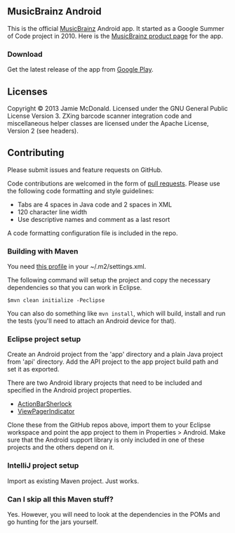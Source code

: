 ## MusicBrainz Android

This is the official [MusicBrainz](http://www.musicbrainz.org) Android app. It started as a Google Summer of Code project in 2010. Here is the [MusicBrainz product page](http://musicbrainz.org/doc/MusicBrainz_for_Android) for the app.

### Download

Get the latest release of the app from [Google Play](https://play.google.com/store/apps/details?id=org.musicbrainz.mobile).

## Licenses

Copyright © 2013 Jamie McDonald. Licensed under the GNU General Public License Version 3.
ZXing barcode scanner integration code and miscellaneous helper classes are licensed under the Apache License, Version 2 (see headers).

## Contributing

Please submit issues and feature requests on GitHub.

Code contributions are welcomed in the form of [pull requests](https://help.github.com/articles/using-pull-requests). Please use the following code formatting and style guidelines:

* Tabs are 4 spaces in Java code and 2 spaces in XML
* 120 character line width
* Use descriptive names and comment as a last resort

A code formatting configuration file is included in the repo.

### Building with Maven

You need [this profile](https://github.com/novoda/public-mvn-repo/blob/master/poms/settings.xml) in your ~/.m2/settings.xml.

The following command will setup the project and copy the necessary dependencies so that you can work in Eclipse.

    $mvn clean initialize -Peclipse
  
You can also do something like `mvn install`, which will build, install and run the tests (you'll need to attach an Android device for that).

### Eclipse project setup

Create an Android project from the 'app' directory and a plain Java project from 'api' directory. Add the API project to the app project build path and set it as exported.

There are two Android library projects that need to be included and specified in the Android project properties.

* [ActionBarSherlock](https://github.com/JakeWharton/ActionBarSherlock)
* [ViewPagerIndicator](https://github.com/JakeWharton/Android-ViewPagerIndicator)
  
Clone these from the GitHub repos above, import them to your Eclipse workspace and point the app project to them in Properties > Android. Make sure that the Android support library is only included in one of these projects and the others depend on it.

### IntelliJ project setup

Import as existing Maven project. Just works.

### Can I skip all this Maven stuff?

Yes. However, you will need to look at the dependencies in the POMs and go hunting for the jars yourself.
